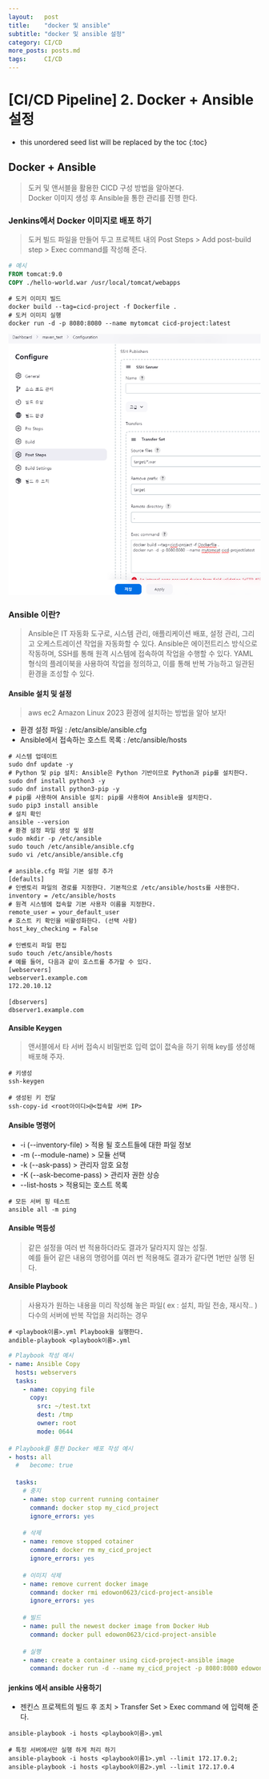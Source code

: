 ```yaml
---
layout:   post
title:    "docker 및 ansible"
subtitle: "docker 및 ansible 설정"
category: CI/CD
more_posts: posts.md
tags:     CI/CD
---
```

# [CI/CD Pipeline] 2. Docker + Ansible 설정

<!--more-->
<!-- Table of contents -->
* this unordered seed list will be replaced by the toc
{:toc}

<!-- text -->

## Docker + Ansible
> 도커 및 앤서블을 활용한 CICD 구성 방법을 알아본다.  
> Docker 이미지 생성 후 Ansible을 통한 관리를 진행 한다.  

### Jenkins에서 Docker 이미지로 배포 하기
> 도커 빌드 파일을 만들어 두고 프로젝트 내의 Post Steps > Add post-build step > Exec command를 작성해 준다.

```Dockerfile
# 예시
FROM tomcat:9.0
COPY ./hello-world.war /usr/local/tomcat/webapps
```

```shell
# 도커 이미지 빌드
docker build --tag=cicd-project -f Dockerfile .
# 도커 이미지 실행
docker run -d -p 8080:8080 --name mytomcat cicd-project:latest
```

![img.png](/assets/img/cicd/ansible/img.png)

### Ansible 이란? 
> Ansible은 IT 자동화 도구로, 시스템 관리, 애플리케이션 배포, 설정 관리, 그리고 오케스트레이션 작업을 자동화할 수 있다. Ansible은 에이전트리스 방식으로 작동하며, SSH를 통해 원격 시스템에 접속하여 작업을 수행할 수 있다. YAML 형식의 플레이북을 사용하여 작업을 정의하고, 이를 통해 반복 가능하고 일관된 환경을 조성할 수 있다.

#### Ansible 설치 및 설정
> aws ec2 Amazon Linux 2023 환경에 설치하는 방법을 알아 보자!

- 환경 설정 파일 : /etc/ansible/ansible.cfg
- Ansible에서 접속하는 호스트 목록 : /etc/ansible/hosts

```shell
# 시스템 업데이트
sudo dnf update -y
# Python 및 pip 설치: Ansible은 Python 기반이므로 Python과 pip를 설치한다.
sudo dnf install python3 -y
sudo dnf install python3-pip -y
# pip를 사용하여 Ansible 설치: pip를 사용하여 Ansible을 설치한다.
sudo pip3 install ansible
# 설치 확인
ansible --version
# 환경 설정 파일 생성 및 설정
sudo mkdir -p /etc/ansible
sudo touch /etc/ansible/ansible.cfg
sudo vi /etc/ansible/ansible.cfg

# ansible.cfg 파일 기본 설정 추가
[defaults]
# 인벤토리 파일의 경로를 지정한다. 기본적으로 /etc/ansible/hosts를 사용한다.
inventory = /etc/ansible/hosts
# 원격 시스템에 접속할 기본 사용자 이름을 지정한다.
remote_user = your_default_user
# 호스트 키 확인을 비활성화한다. (선택 사항)
host_key_checking = False

# 인벤토리 파일 편집
sudo touch /etc/ansible/hosts
# 예를 들어, 다음과 같이 호스트를 추가할 수 있다.
[webservers]
webserver1.example.com
172.20.10.12

[dbservers]
dbserver1.example.com

```

#### Ansible Keygen
> 앤서블에서 타 서버 접속시 비밀번호 입력 없이 젒속을 하기 위해 key를 생성해 배포해 주자.

```shell
# 키생성
ssh-keygen

# 생성된 키 전달
ssh-copy-id <root아이디>@<접속할 서버 IP>
```

#### Ansible 명령어
- -i (--inventory-file) > 적용 될 호스트들에 대한 파일 정보
- -m (--module-name) > 모듈 선택
- -k (--ask-pass) > 관리자 암호 요청
- -K (--ask-become-pass) > 관리자 권한 상승
- --list-hosts > 적용되는 호스트 목록

```shell
# 모든 서버 핑 테스트
ansible all -m ping
```

#### Ansible 멱등성
> 같은 설정을 여러 번 적용하더라도 결과가 달라지지 않는 성질.  
> 예를 들어 같은 내용의 명령어를 여러 번 적용해도 결과가 같다면 1번만 실행 된다.  

#### Ansible Playbook
> 사용자가 원하는 내용을 미리 작성해 놓은 파일( ex : 설치, 파일 전송, 재시작.. )  
> 다수의 서버에 반복 작업을 처리하는 경우  

```shell
# <playbook이름>.yml Playbook을 실행한다.
andible-playbook <playbook이름>.yml
```

```yml
# Playbook 작성 예시
- name: Ansible Copy
  hosts: webservers
  tasks:
    - name: copying file
      copy:
        src: ~/test.txt
        dest: /tmp
        owner: root
        mode: 0644

# Playbook를 통한 Docker 배포 작성 예시
- hosts: all
  #   become: true  

  tasks:
    # 중지
    - name: stop current running container
      command: docker stop my_cicd_project
      ignore_errors: yes

    # 삭제
    - name: remove stopped cotainer
      command: docker rm my_cicd_project
      ignore_errors: yes

    # 이미지 삭제
    - name: remove current docker image
      command: docker rmi edowon0623/cicd-project-ansible
      ignore_errors: yes

    # 빌드
    - name: pull the newest docker image from Docker Hub
      command: docker pull edowon0623/cicd-project-ansible

    # 실행
    - name: create a container using cicd-project-ansible image
      command: docker run -d --name my_cicd_project -p 8080:8080 edowon0623/cicd-project-ansible
```

#### jenkins 에서 ansible 사용하기
- 젠킨스 프로젝트의 빌드 후 조치 > Transfer Set > Exec command 에 입력해 준다.

```shell
ansible-playbook -i hosts <playbook이름>.yml

# 특정 서버에서만 실행 하게 처리 하기
ansible-playbook -i hosts <playbook이름1>.yml --limit 172.17.0.2;
ansible-playbook -i hosts <playbook이름2>.yml --limit 172.17.0.4
```